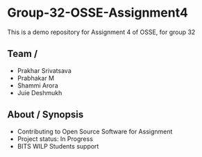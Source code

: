 # Group-32-OSSE-Assignment4
This is a demo repository for Assignment 4 of OSSE, for group 32

## Team / 

* Prakhar Srivatsava
* Prabhakar M
* Shammi Arora
* Juie Deshmukh


## About / Synopsis

* Contributing to Open Source Software for Assignment
* Project status: In Progress
* BITS WILP Students support
